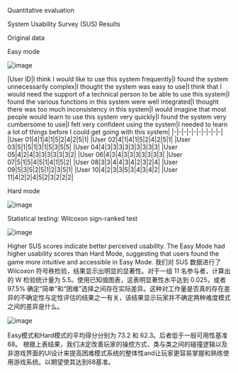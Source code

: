 Quantitative evaluation

System Usability Survey (SUS) Results

Original data

Easy mode


![image](https://github.com/user-attachments/assets/faf5a8f3-aba9-4fb9-9344-e7bd4f073103)


|User ID|I think I would like to use this system frequently|I found the system unnecessarily complex|I thought the system was easy to use|I think that I would need the support of a technical person to be able to use this system|I found the various functions in this system were well integrated|I thought there was too much inconsistency in this system|I would imagine that most people would learn to use this system very quickly|I found the system very cumbersome to use|I felt very confident using the system|I needed to learn a lot of things before I could get going with this system|
|-|-|-|-|-|-|-|-|-|-|
|User 01|4|1|4|1|5|2|4|2|5|1|
|User 02|4|1|4|1|5|2|4|2|5|1|
|User 03|5|1|5|1|3|1|5|3|5|5|
|User 04|4|3|3|3|3|3|3|3|3|3|
|User 05|4|2|4|3|3|3|3|3|3|2|
|User 06|4|3|4|3|3|3|3|3|3|3|
|User 07|5|1|5|4|5|1|4|1|5|2|
|User 08|3|3|4|4|3|4|2|3|2|4|
|User 09|5|3|5|2|5|1|2|3|5|1|
|User 10|4|2|3|3|5|3|4|3|4|2|
|User 11|4|2|2|4|5|2|3|2|2|2|







Hard mode

![image](https://github.com/user-attachments/assets/d3bd4a0e-2c80-4303-a2bf-7425a3a81c8b)

Statistical testing: Wilcoxon sign-ranked test

![image](https://github.com/user-attachments/assets/b636d1f7-7aaa-4b12-b529-7f76ce756270)


Higher SUS scores indicate better perceived usability. The Easy Mode had higher usability scores than Hard Mode, suggesting that users found the game more intuitive and accessible in Easy Mode. 我们对 SUS 数据进行了 Wilcoxon 符号秩检验，结果显示出明显的显著性。对于一组 11 名参与者，计算出的 W 检验统计量为 5.5。使用已知值图表，这表明显著性水平达到 0.025，或者 97.5% 确定“简单”和“困难”选择之间存在实际差异。这种对工作量是否真的存在差异的不确定性与定性评估的结果之一有关，该结果显示玩家并不确定两种难度模式之间的差异是什么。


![image](https://github.com/user-attachments/assets/5a9b9a68-9fd4-4349-acaf-d08eef892e82)


Easy模式和Hard模式的平均得分分别为 73.2 和 62.3。后者低于一般可用性基准 68。
根据上表结果，我们决定改善玩家的操控方式、类与类之间的碰撞逻辑以及非游戏界面的UI设计来提高困难模式系统的整体性and让玩家更容易掌握和熟练使用游戏系统。以期望使其达到68基准。

